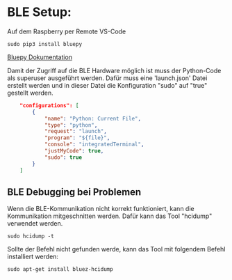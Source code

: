 # BLE Setup:

Auf dem Raspberry per Remote VS-Code

```shell
sudo pip3 install bluepy
```
[Bluepy Dokumentation](https://ianharvey.github.io/bluepy-doc/)

Damit der Zugriff auf die BLE Hardware möglich ist muss der Python-Code als superuser ausgeführt werden.
Dafür muss eine 'launch.json' Datei erstellt werden und in dieser Datei die Konfiguration "sudo" auf "true" gestellt werden.
```json
    "configurations": [
        {
            "name": "Python: Current File",
            "type": "python",
            "request": "launch",
            "program": "${file}",
            "console": "integratedTerminal",
            "justMyCode": true,
            "sudo": true
        }
    ]
```


## BLE Debugging bei Problemen

Wenn die BLE-Kommunikation nicht korrekt funktioniert, kann die Kommunikation mitgeschnitten werden. Dafür kann das Tool "hcidump" verwendet werden.
```console
sudo hcidump -t
```

Sollte der Befehl nicht gefunden werde, kann das Tool mit folgendem Befehl installiert werden:

```console
sudo apt-get install bluez-hcidump
```
